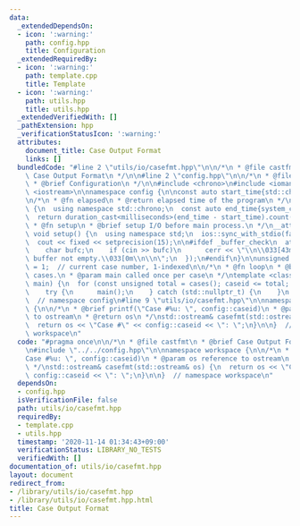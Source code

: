```yaml
---
data:
  _extendedDependsOn:
  - icon: ':warning:'
    path: config.hpp
    title: Configuration
  _extendedRequiredBy:
  - icon: ':warning:'
    path: template.cpp
    title: Template
  - icon: ':warning:'
    path: utils.hpp
    title: utils.hpp
  _extendedVerifiedWith: []
  _pathExtension: hpp
  _verificationStatusIcon: ':warning:'
  attributes:
    document_title: Case Output Format
    links: []
  bundledCode: "#line 2 \"utils/io/casefmt.hpp\"\n\n/*\n * @file castfmt\n * @brief\
    \ Case Output Format\n */\n\n#line 2 \"config.hpp\"\n\n/*\n * @file config.hpp\n\
    \ * @brief Configuration\n */\n\n#include <chrono>\n#include <iomanip>\n#include\
    \ <iostream>\n\nnamespace config {\n\nconst auto start_time{std::chrono::system_clock::now()};\n\
    \n/*\n * @fn elapsed\n * @return elapsed time of the program\n */\nint64_t elapsed()\
    \ {\n  using namespace std::chrono;\n  const auto end_time{system_clock::now()};\n\
    \  return duration_cast<milliseconds>(end_time - start_time).count();\n}\n\n/*\n\
    \ * @fn setup\n * @brief setup I/O before main process.\n */\n__attribute__((constructor))\
    \ void setup() {\n  using namespace std;\n  ios::sync_with_stdio(false);\n  cin.tie(nullptr);\n\
    \  cout << fixed << setprecision(15);\n\n#ifdef _buffer_check\n  atexit([] {\n\
    \    char bufc;\n    if (cin >> bufc)\n      cerr << \"\\n\\033[43m\\033[30mwarning:\
    \ buffer not empty.\\033[0m\\n\\n\";\n  });\n#endif\n}\n\nunsigned cases(), caseid\
    \ = 1;  // current case number, 1-indexed\n\n/*\n * @fn loop\n * @brief iterate\
    \ cases.\n * @param main called once per case\n */\ntemplate <class F> void loop(F\
    \ main) {\n  for (const unsigned total = cases(); caseid <= total; ++caseid) {\n\
    \    try {\n      main();\n    } catch (std::nullptr_t) {\n    }\n  }\n}\n\n}\
    \  // namespace config\n#line 9 \"utils/io/casefmt.hpp\"\n\nnamespace workspace\
    \ {\n\n/*\n * @brief printf(\"Case #%u: \", config::caseid)\n * @param os reference\
    \ to ostream\n * @return os\n */\nstd::ostream& casefmt(std::ostream& os) {\n\
    \  return os << \"Case #\" << config::caseid << \": \";\n}\n\n}  // namespace\
    \ workspace\n"
  code: "#pragma once\n\n/*\n * @file castfmt\n * @brief Case Output Format\n */\n\
    \n#include \"../../config.hpp\"\n\nnamespace workspace {\n\n/*\n * @brief printf(\"\
    Case #%u: \", config::caseid)\n * @param os reference to ostream\n * @return os\n\
    \ */\nstd::ostream& casefmt(std::ostream& os) {\n  return os << \"Case #\" <<\
    \ config::caseid << \": \";\n}\n\n}  // namespace workspace\n"
  dependsOn:
  - config.hpp
  isVerificationFile: false
  path: utils/io/casefmt.hpp
  requiredBy:
  - template.cpp
  - utils.hpp
  timestamp: '2020-11-14 01:34:43+09:00'
  verificationStatus: LIBRARY_NO_TESTS
  verifiedWith: []
documentation_of: utils/io/casefmt.hpp
layout: document
redirect_from:
- /library/utils/io/casefmt.hpp
- /library/utils/io/casefmt.hpp.html
title: Case Output Format
---
```

